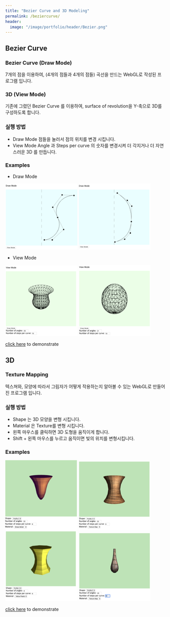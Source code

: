 ```yaml
---
title: "Bezier Curve and 3D Modeling"
permalink: /beziercurve/
header:
  image: "/image/portfolio/header/Bezier.png"
---
```


## Bezier Curve
### Bezier Curve (Draw Mode)
 7개의 점을 이용하여, (4개의 점들과 4개의 점들) 곡선을 만드는 WebGL로 작성된 프로그램 입니다.

### 3D (View Mode)
 기존에 그렸던 Bezier Curve 를 이용하여, surface of revolution을 Y-축으로 3D를 구성하도록 합니다.

### 실행 방법
 - Draw Mode
  점들을 눌러서 점의 위치를 변경 시킵니다.
 - View Mode
  Angle 과 Steps per curve 의 숫자를 변경시켜 더 각지거나 더 자연스러운 3D 를 만듭니다.

### Examples
 - Draw Mode

<img src="/image/BezierCurve/Bezier1.png" width="45%" height="45%">
<img src="/image/BezierCurve/Bezier2.png" width="45%" height="45%">


 - View Mode

<img src="/image/BezierCurve/Bezier3D1.png" width="45%" height="45%">
<img src="/image/BezierCurve/Bezier3D2.png" width="45%" height="45%">


[click here](/HTML_Examples/BezierCurve/program2.html) to demonstrate



## 3D
### Texture Mapping
 텍스쳐와, 모양에 따라서 그림자가 어떻게 작용하는지 알아볼 수 있는 WebGL로 만들어진 프로그램 입니다.

### 실행 방법
 - Shape 는 3D 모양을 변형 시킵니다.
 - Material 은 Texture를 변형 시킵니다.
 - 왼쪽 마우스를 클릭하면 3D 도형을 움직이게 합니다.
 - Shift + 왼쪽 마우스를 누르고 움직이면 빛의 위치를 변형시킵니다.

### Examples
  <img src="/image/TextureMapping/BrassMetal.png" width="45%" height="45%">
  <img src="/image/TextureMapping/WoodTexture.png" width="45%" height="45%">
  <img src="/image/TextureMapping/YellowPlastic.png" width="45%" height="45%">
  <img src="/image/TextureMapping/TileTexture.png" width="45%" height="45%">

[click here](/HTML_Examples/TextureMapping/program3.html) to demonstrate
